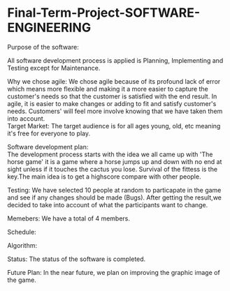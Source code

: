# Final-Term-Project-SOFTWARE-ENGINEERING

Purpose of the software:

All software development process is applied is Planning, Implementing and Testing except for Maintenance.

Why we chose agile:
We chose agile because of its profound lack of error which means more flexible and making it a more easier to capture the customer's needs so that the customer is satisfied with the end result.
In agile, it is easier to make changes or adding to fit and satisfy customer's needs. Customers' will feel more involve knowing that we have taken them into account.                                                      
Target Market:
The target audience is for all ages young, old, etc meaning it's free for everyone to play.                                   

Software development plan:                                                                                                                                                   
The development process starts with the idea we all came up with 'The horse game' it is a game where a horse jumps up and down with no end at sight unless if it touches the cactus you lose. Survival of the fittess is the key.The main idea is to get a highscore compare with other people.     

Testing:
We have selected 10 people at random to particapate in the game and see if any changes should be made (Bugs). After getting the result,we decided to take into account of what the participants want to change.           

Memebers:
We have a total of 4 members. 

Schedule:


Algorithm:


Status:
The status of the software is completed. 

Future Plan:
In the near future, we plan on improving the graphic image of the game.
